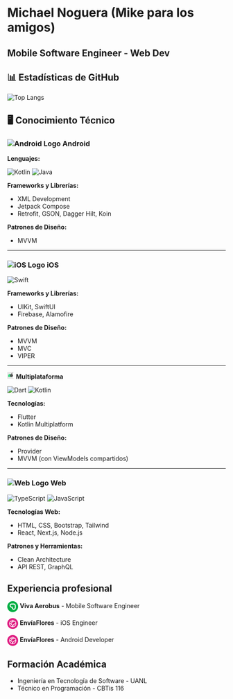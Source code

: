 # Michael Noguera (Mike para los amigos)

## Mobile Software Engineer - Web Dev

## 📊 **Estadísticas de GitHub**

![Top Langs](https://github-readme-stats.vercel.app/api/top-langs/?username=AntonioNoguera&layout=compact&bg_color=00000000&theme=radical&card_width=500px&langs_count=8&locale=es&hide=CSS)
 

## 🖥️ **Conocimiento Técnico**
 

### ![Android Logo](https://img.icons8.com/color/18/000000/android-os.png) **Android**

**Lenguajes:** 

![Kotlin](https://img.shields.io/badge/Kotlin-%237F52FF.svg?logo=kotlin&logoColor=white) ![Java](https://img.shields.io/badge/Java-%23ED8B00.svg?logo=openjdk&logoColor=white)

**Frameworks y Librerías:**
- XML Development
- Jetpack Compose
- Retrofit, GSON, Dagger Hilt, Koin

**Patrones de Diseño:**
- MVVM

---

### ![iOS Logo](https://img.icons8.com/ios-filled/18/FFFFFF/mac-os.png) **iOS**

![Swift](https://img.shields.io/badge/Swift-F54A2A?logo=swift&logoColor=white)

**Frameworks y Librerías:**
- UIKit, SwiftUI
- Firebase, Alamofire

**Patrones de Diseño:**
- MVVM
- MVC
- VIPER

---

<img src="./read_me_assets/multi.png" alt="KMP Logo" width="16"/> **Multiplataforma**

![Dart](https://img.shields.io/badge/Dart-%230175C2.svg?logo=dart&logoColor=white) ![Kotlin](https://img.shields.io/badge/Kotlin-%237F52FF.svg?logo=kotlin&logoColor=white)

**Tecnologías:**
- Flutter
- Kotlin Multiplatform

**Patrones de Diseño:**
- Provider
- MVVM (con ViewModels compartidos)

---

### ![Web Logo](https://img.icons8.com/color/18/000000/source-code.png) **Web**

![TypeScript](https://img.shields.io/badge/TypeScript-3178C6?logo=typescript&logoColor=fff)
![JavaScript](https://img.shields.io/badge/JavaScript-F7DF1E?logo=javascript&logoColor=000)

**Tecnologías Web:**
- HTML, CSS, Bootstrap, Tailwind
- React, Next.js, Node.js

**Patrones y Herramientas:**
- Clean Architecture
- API REST, GraphQL

## Experiencia profesional


<p>
  <img src="./read_me_assets/viva_aerobus.png" alt="KMP Logo" style="width:25px; vertical-align:middle;"/>
  <b>Viva Aerobus</b>
  - Mobile Software Engineer
</p>


<p>
  <img src="./read_me_assets/envia_flores.png" alt="KMP Logo" style="width:25px; vertical-align:middle;"/>
  <b>EnvíaFlores</b>
  - iOS Engineer
</p>


<p>
  <img src="./read_me_assets/envia_flores.png" alt="KMP Logo" style="width:25px; vertical-align:middle;"/>
  <b>EnvíaFlores</b>
  - Android Developer
</p>


## Formación Académica

- Ingeniería en Tecnología de Software - UANL
- Técnico en Programación - CBTis 116